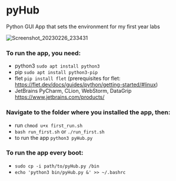 # pyHub
Python GUI App that sets the environment for my first year labs

![Screenshot_20230226_233431](https://user-images.githubusercontent.com/83332450/221438740-c1b11fb1-65a0-4720-ac20-97f9dbf11c6e.png)


### To run the app, you need:
- python3 `sudo apt install python3`
- pip `sudo apt install python3-pip`
- flet `pip install flet` (prerequisites for flet: https://flet.dev/docs/guides/python/getting-started/#linux)
- JetBrains PyCharm, CLion, WebStorm, DataGrip https://www.jetbrains.com/products/

### Navigate to the folder where you installed the app, then:
- run `chmod u+x first_run.sh`
- `bash run_first.sh` or `./run_first.sh`
- to run the app `python3 pyHub.py`

### To run the app every boot:
- `sudo cp -i path/to/pyHub.py /bin`
- `echo 'python3 bin/pyHub.py &' >> ~/.bashrc`
